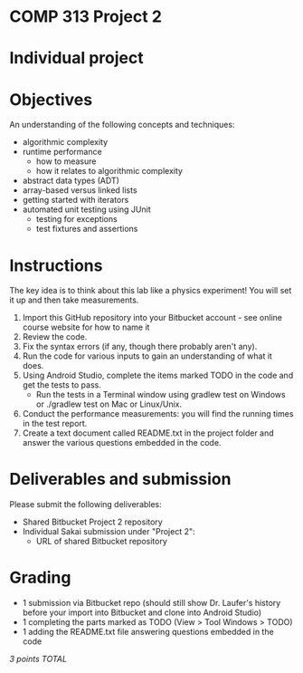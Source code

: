 # COMP 313 Project 2

# Individual project

# Objectives

An understanding of the following concepts and techniques:

- algorithmic complexity
- runtime performance
  - how to measure
  - how it relates to algorithmic complexity
- abstract data types (ADT)
- array-based versus linked lists
- getting started with iterators
- automated unit testing using JUnit
  - testing for exceptions
  - test fixtures and assertions
  
# Instructions

The key idea is to think about this lab like a physics experiment! 
You will set it up and then take measurements.

1. Import this GitHub repository into your Bitbucket account - see online course website for how to name it
2. Review the code.
3. Fix the syntax errors (if any, though there probably aren't any).
4. Run the code for various inputs to gain an understanding of what it does.
5. Using Android Studio, complete the items marked TODO in the code and get the tests to pass.
   - Run the tests in a Terminal window using gradlew test on Windows or ./gradlew test on Mac or Linux/Unix.
6. Conduct the performance measurements: you will find the running times in the test report.
7. Create a text document called README.txt in the project folder and answer the various questions embedded in the code.

# Deliverables and submission

Please submit the following deliverables:

- Shared Bitbucket Project 2 repository
- Individual Sakai submission under "Project 2":
  - URL of shared Bitbucket repository

# Grading

- 1 submission via Bitbucket repo (should still show Dr. Laufer's history before your import into Bitbucket and clone into Android Studio)
- 1 completing the parts marked as TODO (View > Tool Windows > TODO)
- 1 adding the README.txt file answering questions embedded in the code

*3 points TOTAL*
